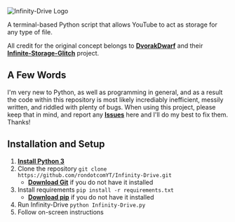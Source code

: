 <picture>
  <source media="(prefers-color-scheme: dark)" srcset="https://user-images.githubusercontent.com/124475503/227062194-11a2e228-61ef-4fe7-a6c7-1a0ebba8f417.png">
  <source media="(prefers-color-scheme: light)" srcset="https://user-images.githubusercontent.com/124475503/227062235-ef1eaff8-238a-40e1-955b-4b2a9880d6dd.png">
  <img alt="Infinity-Drive Logo" src="https://user-images.githubusercontent.com/124475503/227062235-ef1eaff8-238a-40e1-955b-4b2a9880d6dd.png">
</picture>

A terminal-based Python script that allows YouTube to act as storage for any type of file.

All credit for the original concept belongs to [**DvorakDwarf**](https://github.com/DvorakDwarf) and their [**Infinite-Storage-Glitch**](https://github.com/DvorakDwarf/Infinite-Storage-Glitch) project.

## A Few Words
I'm very new to Python, as well as programming in general, and as a result the code within this repository is most likely incrediably inefficient, messily written, and riddled with plenty of bugs. When using this project, please keep that in mind, and report any [**Issues**](https://github.com/rondotcomYT/Infinity-Drive/issues) here and I'll do my best to fix them. Thanks!

## Installation and Setup

1. [**Install Python 3**](https://www.python.org/downloads/)
2. Clone the repository `git clone https://github.com/rondotcomYT/Infinity-Drive.git`
   - [**Download Git**](https://github.com/git-guides/install-git) if you do not have it installed
3. Install requirements `pip install -r requirements.txt`
   - [**Download pip**](https://pip.pypa.io/en/stable/installation/) if you do not have it installed
4. Run Infinity-Drive `python Infinity-Drive.py`
5. Follow on-screen instructions
